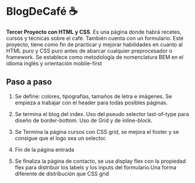 # BlogDeCafé :coffee:

**Tercer Proyecto con HTML y CSS**. Es una página donde habrá recetes, cursos y técnicas sobre el café. También cuenta con un formulario. Esté proyecto, tiene como fin de practicar y mejorar habilidades en cuanto al HTML puro y CSS puro antes de abarcar cualquier preprocesador o framework. Se establece como metodología de nomenclatura BEM en el idioma inglés y orientación mobile-first

## Paso a paso
1. Se define: colores, tipografías, tamaños de letra e imágenes. Se empieza a trabajar con el header para todas posibles páginas.

2. Se termina el blog del index. Uso del pseudo selector last-of-type para diseño de border-bottom. Uso de Grid y de inline-block.

3. Se Termina la página cursos con CSS grid, se mejora el footer y se consigue que el logo sea un selector.

4. Fin de la página entrada

5. Se finaliza la página de contacto, se usa display flex con la propiedad flex para distribuir los labels y los inputs del formulario.Una forma diferente de distribución que CSS grid